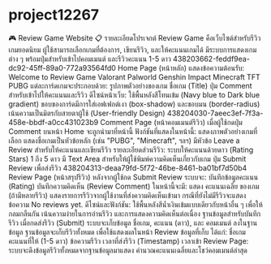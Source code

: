 # project12267
🎮 Review Game Website 📋 รายละเอียดโปรเจกต์ Review Game คือเว็บไซต์สำหรับรีวิวเกมยอดนิยม ผู้ใช้สามารถเลือกเกมที่ต้องการ, เขียนรีวิว, และให้คะแนนเกมได้ มีระบบการแสดงเกมต่าง ๆ พร้อมปุ่มสำหรับเข้าไปคอมเมนต์ และรีวิวคะแนน 1-5 ดาว 438203662-feddf9ea-dc92-45ff-89a0-772a93564fd0 Home Page (หน้าหลัก) แสดงข้อความต้อนรับ: Welcome to Review Game Valorant Palworld Genshin Impact Minecraft TFT PUBG แต่ละการ์ดเกมจะประกอบด้วย: รูปภาพตัวอย่างของเกม ชื่อเกม (Title) ปุ่ม Comment สำหรับเข้าไปให้คะแนนและรีวิว ดีไซน์หน้าเว็บ: ใช้พื้นหลังสีโทนเข้ม (Navy blue to Dark blue gradient) ขอบของการ์ดมีการใส่เอฟเฟกต์เงา (box-shadow) และขอบมน (border-radius) เน้นความเป็นมิตรกับสายตาผู้ใช้ (User-friendly Design) 438204030-7aeec3ef-7f3a-458e-bbdf-a0cc431023b9 Comment Page (หน้าคอมเมนต์รีวิว) เมื่อผู้ใช้กดปุ่ม Comment บนหน้า Home จะถูกนำมาที่หน้านี้ ฟังก์ชันที่แสดงในหน้านี้: แสดงภาพตัวอย่างเกมที่เลือก แสดงชื่อเกมเป็นหัวข้อหลัก (เช่น "PUBG", "Minecraft", ฯลฯ) มีหัวข้อ Leave a Review สำหรับให้คะแนนและเขียนรีวิว รายละเอียดส่วนรีวิว: ระบบให้คะแนนด้วยดาว (Rating Stars) 1 ถึง 5 ดาว มี Text Area สำหรับให้ผู้ใช้พิมพ์ความคิดเห็นเกี่ยวกับเกม ปุ่ม Submit Review เพื่อส่งรีวิว 438204313-deaa79fd-5f72-46be-8461-ba01bf7d50b4 Review Page (หน้าสรุปรีวิว) หลังจากผู้ใช้กด Submit Review ระบบจะ: บันทึกข้อมูลคะแนน (Rating) บันทึกความคิดเห็น (Review Comment) ในหน้านี้จะมี: แสดง คะแนนเฉลี่ย ของเกม (ถ้ามีหลายรีวิว) แสดงรายการรีวิวจากผู้ใช้งานที่ส่งความคิดเห็นเข้ามา กรณีที่ยังไม่มีรีวิวจะแสดงข้อความ No reviews yet. ดีไซน์และฟังก์ชัน: ใช้พื้นหลังสีน้ำเงินเข้มแบบเดียวกับหน้าอื่น ๆ เพื่อให้กลมกลืนกัน เน้นความง่ายในการอ่านรีวิว และการแสดงความคิดเห็นต่อเนื่อง ฐานข้อมูลสำหรับบันทึกรีวิว เมื่อกดส่งรีวิว (Submit) ระบบจะเก็บข้อมูล ชื่อเกม, คะแนน (ดาว), และ คอมเมนต์ ลงในฐานข้อมูล ฐานข้อมูลจะเก็บรีวิวทั้งหมด เพื่อใช้แสดงผลในหน้า Review ข้อมูลที่เก็บ ได้แก่: ชื่อเกม คะแนนที่ให้ (1-5 ดาว) ข้อความรีวิว เวลาที่ส่งรีวิว (Timestamp) เวลาเข้า Review Page: ระบบจะดึงข้อมูลรีวิวทั้งหมดจากฐานข้อมูลมาแสดง คำนวณคะแนนเฉลี่ยและโชว์คอมเมนต์ล่าสุด
